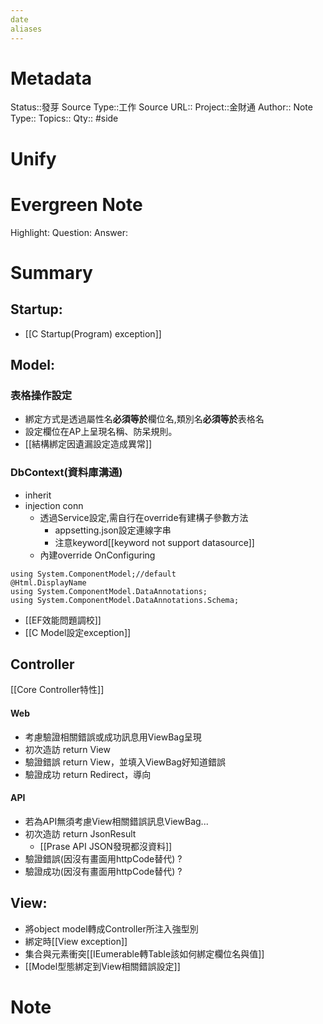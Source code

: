 ```yaml
---
date
aliases
---
```

# Metadata
Status::發芽
Source Type::工作
Source URL::
Project::金財通
Author::
Note Type::
Topics::
Qty::
#side 
# Unify

# Evergreen Note
Highlight:
Question:
Answer:
# Summary
## Startup:
- [[C Startup(Program) exception]]

## Model:
### 表格操作設定
- 綁定方式是透過屬性名**必須等於**欄位名,類別名**必須等於**表格名
- 設定欄位在AP上呈現名稱、防呆規則。
- [[結構綁定因遺漏設定造成異常]]

### DbContext(資料庫溝通)
  - inherit 
  - injection conn
    - 透過Service設定,需自行在override有建構子參數方法
      - appsetting.json設定連線字串
      - 注意keyword[[keyword not support datasource]]
    - 內建override OnConfiguring 
```
using System.ComponentModel;//default
@Html.DisplayName 
using System.ComponentModel.DataAnnotations;
using System.ComponentModel.DataAnnotations.Schema;
```
- [[EF效能問題調校]]
- [[C Model設定exception]]

## Controller
[[Core Controller特性]]
#### Web
- 考慮驗證相關錯誤或成功訊息用ViewBag呈現
- 初次造訪 return View
- 驗證錯誤 return View，並填入ViewBag好知道錯誤
- 驗證成功 return Redirect，導向
#### API
- 若為API無須考慮View相關錯誤訊息ViewBag...
- 初次造訪 return JsonResult
  - [[Prase API JSON發現都沒資料]]
- 驗證錯誤(因沒有畫面用httpCode替代) ?
- 驗證成功(因沒有畫面用httpCode替代) ?
## View:
- 將object model轉成Controller所注入強型別
- 綁定時[[View exception]]
- 集合與元素衝突[[IEumerable轉Table該如何綁定欄位名與值]]
- [[Model型態綁定到View相關錯誤設定]]
# Note
